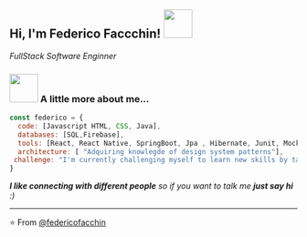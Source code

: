 <h2> Hi, I'm Federico Faccchin! <img src="https://media.giphy.com/media/l4KhQo2MESJkc6QbS/giphy.gif" width="50"></h2>
<p><em>FullStack Software Enginner</em></p>

### <img src="https://media.giphy.com/media/VgCDAzcKvsR6OM0uWg/giphy.gif" width="50"> A little more about me...  

```javascript
const federico = {
  code: [Javascript HTML, CSS, Java],
  databases: [SQL,Firebase],
  tools: [React, React Native, SpringBoot, Jpa , Hibernate, Junit, Mockito, Styled-Components],
  architecture: [ "Adquiring knowlegde of design system patterns"],
 challenge: "I'm currently challenging myself to learn new skills by taking courses of Java, Data Structure and Algorithms , Spring , and more to improve myself and be a better programmer."
}
```

<em><b>I like connecting with different people</b> so if you want to talk me <b>just say hi</b> :)</em>

---

⭐️ From [@federicofacchin](https://github.com/federicofacchin)
